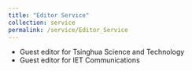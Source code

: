 ```yaml
---
title: "Editor Service"
collection: service
permalink: /service/Editor_Service
---
```


- Guest editor for Tsinghua Science and Technology
- Guest editor for IET Communications

